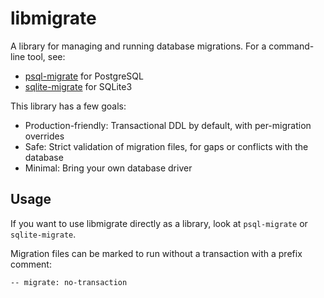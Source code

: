 libmigrate
============

A library for managing and running database migrations. For a command-line tool, see:

* [psql-migrate](https://github.com/ojrac/psql-migrate) for PostgreSQL
* [sqlite-migrate](https://github.com/ojrac/sqlite-migrate) for SQLite3

This library has a few goals:
* Production-friendly: Transactional DDL by default, with per-migration overrides
* Safe: Strict validation of migration files, for gaps or conflicts with the database
* Minimal: Bring your own database driver

Usage
-----

If you want to use libmigrate directly as a library, look at `psql-migrate` or
`sqlite-migrate`.

Migration files can be marked to run without a transaction with a prefix comment:

    -- migrate: no-transaction
